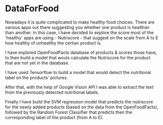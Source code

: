 # DataForFood

Nowadays it is quite complicated to make healthy food choices. There are various apps out there suggesting you whether one product is healthier than another. 
In this case, I have decided to explore the score most of the 'healthy' apps are using - Nutriscore -
that suggest on the scale from A to E how healthy of unhealthy the certian product is. 

I have explored OpenFoodFacts database of products & scores those have, to then build a model that wouls calculate the Nutriscore 
for the product that are not yet in the database.

I have used Tensorflow to build a model that would detect the nutritional label on the products' pictures. 

After that, with the help of Google Vision API I was able to extract the text from the previously detected nutritional labels. 

Finally I have build the SVM regression model that predicts the nutriscore for the newly added products (based on the data from the OpenFoodFacts),
followed by the Random Forest Classifier that predicts then the corresponding label of the product (from A to E).


